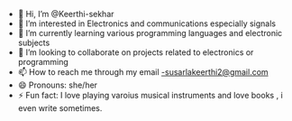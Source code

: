 - 👋 Hi, I’m @Keerthi-sekhar
- 👀 I’m interested in Electronics and communications especially signals
- 🌱 I’m currently learning various programming languages and electronic subjects
- 💞️ I’m looking to collaborate on projects related to electronics or programming
- 📫 How to reach me through my email -susarlakeerthi2@gmail.com
- 😄 Pronouns: she/her
- ⚡ Fun fact: I love playing varoius musical instruments and love books , i even write sometimes.

<!---
Keerthi-sekhar/Keerthi-sekhar is a ✨ special ✨ repository because its `README.md` (this file) appears on your GitHub profile.
You can click the Preview link to take a look at your changes.
--->
